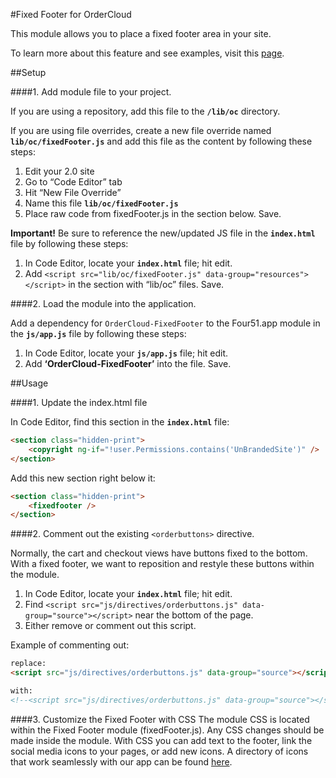 #Fixed Footer for OrderCloud  

This module allows you to place a fixed footer area in your site. 

To learn more about this feature and see examples, visit this [page](https://volition.four51ordercloud.com/store/product/FixedFooter).

##Setup

####1. Add module file to your project.

If you are using a repository, add this file to the **`/lib/oc`** directory.

If you are using file overrides, create a new file override named **`lib/oc/fixedFooter.js`** and add this file as the content by following these steps:

1. Edit your 2.0 site
2. Go to “Code Editor” tab
3. Hit “New File Override”
4. Name this file **`lib/oc/fixedFooter.js`**
5. Place raw code from fixedFooter.js in the section below. Save.

**Important!** Be sure to reference the new/updated JS file in the **`index.html`** file by following these steps:

1. In Code Editor, locate your **`index.html`** file; hit edit.
2. Add `<script src="lib/oc/fixedFooter.js" data-group="resources"></script>` in the section with “lib/oc” files. Save.

####2. Load the module into the application.

Add a dependency for `OrderCloud-FixedFooter` to the Four51.app module in the **`js/app.js`** file by following these steps:

1. In Code Editor, locate your **`js/app.js`** file; hit edit.
2. Add **‘OrderCloud-FixedFooter’** into the file. Save.

##Usage

####1. Update the index.html file

 In Code Editor, find this section in the **`index.html`** file:
```html
<section class="hidden-print">
    <copyright ng-if="!user.Permissions.contains('UnBrandedSite')" />
</section>
```
Add this new section right below it: 
```html
<section class="hidden-print">
	<fixedfooter />
</section>
```


####2. Comment out the existing `<orderbuttons>` directive.

Normally, the cart and checkout views have buttons fixed to the bottom.  With a fixed footer, we want to reposition and restyle these buttons within the module.

1. In Code Editor, locate your **`index.html`** file; hit edit.
2. Find `<script src="js/directives/orderbuttons.js" data-group="source"></script>` near the bottom of the page.
3. Either remove or comment out this script. 

Example of commenting out:
```html
replace: 
<script src="js/directives/orderbuttons.js" data-group="source"></script>

with:
<!--<script src="js/directives/orderbuttons.js" data-group="source"></script>-->
```
####3. Customize the Fixed Footer with CSS
The module CSS is located within the Fixed Footer module (fixedFooter.js).  Any CSS changes should be made inside the module.  With CSS you can add text to the footer, link the social media icons to your pages, or add new icons.  A directory of icons that work seamlessly with our app can be found [here](https://fortawesome.github.io/Font-Awesome/icons/). 
